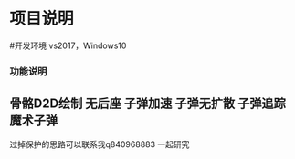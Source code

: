 项目说明
===================================
#开发环境 vs2017，Windows10
### 功能说明
骨骼D2D绘制 无后座 子弹加速 子弹无扩散 子弹追踪 魔术子弹
-----------------------------------
过掉保护的思路可以联系我q840968883  一起研究   